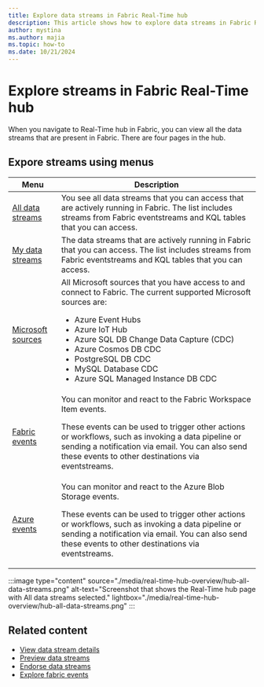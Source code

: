 ```yaml
---
title: Explore data streams in Fabric Real-Time hub
description: This article shows how to explore data streams in Fabric Real-Time hub. It provides details on the All data streams page in the Real-Time hub user interface.
author: mystina
ms.author: majia
ms.topic: how-to
ms.date: 10/21/2024
---
```


# Explore streams in Fabric Real-Time hub

When you navigate to Real-Time hub in Fabric, you can view all the data streams that are present in Fabric. There are four pages in the hub.



## Expore streams using menus

| Menu | Description |
| --- | ----------- |
| [All data streams](explore-all-data-streams.md) | You see all data streams that you can access that are actively running in Fabric. The list includes streams from Fabric eventstreams and KQL tables that you can access. |
| [My data streams](explore-my-data-streams.md) | The data streams that are actively running in Fabric that you can access. The list includes streams from Fabric eventstreams and KQL tables that you can access. |
| [Microsoft sources](explore-microsoft-sources.md) | All Microsoft sources that you have access to and connect to Fabric. The current supported Microsoft sources are: <ul><li>Azure Event Hubs</li><li>Azure IoT Hub</li><li>Azure SQL DB Change Data Capture (CDC)</li><li>Azure Cosmos DB CDC</li><li>PostgreSQL DB CDC</li><li>MySQL Database CDC</li><li>Azure SQL Managed Instance DB CDC</li></ul> |
| [Fabric events](explore-fabric-workspace-item-events.md) | You can monitor and react to the Fabric Workspace Item events.<p>These events can be used to trigger other actions or workflows, such as invoking a data pipeline or sending a notification via email. You can also send these events to other destinations via eventstreams.</p> |
| [Azure events](explore-azure-blob-storage-events.md) | You can monitor and react to the Azure Blob Storage events.<p>These events can be used to trigger other actions or workflows, such as invoking a data pipeline or sending a notification via email. You can also send these events to other destinations via eventstreams.</p> |

:::image type="content" source="./media/real-time-hub-overview/hub-all-data-streams.png" alt-text="Screenshot that shows the Real-Time hub page with All data streams selected." lightbox="./media/real-time-hub-overview/hub-all-data-streams.png" :::

## Related content

- [View data stream details](view-data-stream-details.md)
- [Preview data streams](preview-data-streams.md)
- [Endorse data streams](endorse-data-streams.md)
- [Explore fabric events](explore-fabric-events.md)
